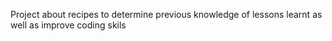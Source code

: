 Project about recipes to determine previous knowledge of lessons learnt as well as improve coding skils